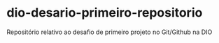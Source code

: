 # dio-desario-primeiro-repositorio
Repositório relativo ao desafio de primeiro projeto no Git/Github na DIO
